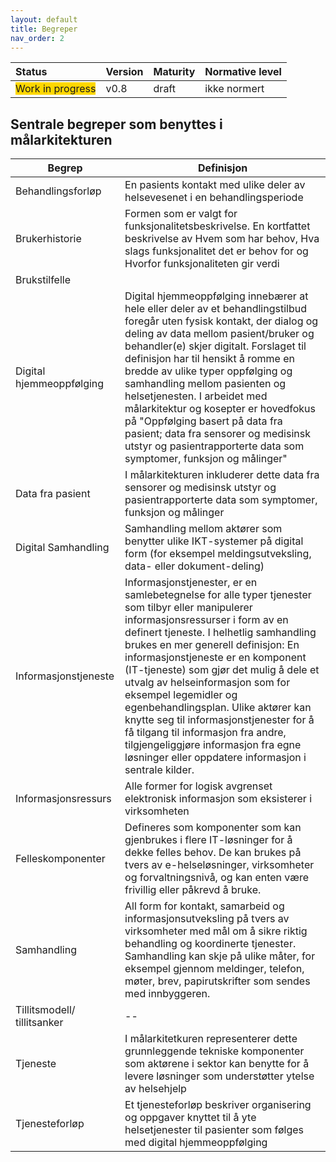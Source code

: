```yaml
---
layout: default
title: Begreper
nav_order: 2
---
```


| Status | Version | Maturity | Normative level |
|:-------------|:------------------|:------|:-------|
| <span style="background-color:gold">Work in progress</span> | v0.8 | draft  | ikke normert |

## Sentrale begreper som benyttes i målarkitekturen 

|Begrep|Definisjon|
|------|-----------|
|Behandlingsforløp|En pasients kontakt med ulike deler av helsevesenet i en behandlingsperiode|
|Brukerhistorie|Formen som er valgt for funksjonalitetsbeskrivelse. En kortfattet beskrivelse av Hvem som har behov, Hva slags funksjonalitet det er behov for og Hvorfor funksjonaliteten gir verdi|
|Brukstilfelle| |
|Digital hjemmeoppfølging|Digital hjemmeoppfølging innebærer at hele eller deler av et behandlingstilbud foregår uten fysisk kontakt, der dialog og deling av data mellom pasient/bruker og behandler(e) skjer digitalt. Forslaget til definisjon har til hensikt å romme en bredde av ulike typer oppfølging og samhandling mellom pasienten og helsetjenesten. I arbeidet med målarkitektur og kosepter er hovedfokus på "Oppfølging basert på data fra pasient; data fra sensorer og medisinsk utstyr og pasientrapporterte data som symptomer, funksjon og målinger"|
|Data fra pasient|I målarkitekturen inkluderer dette data fra sensorer og medisinsk utstyr og pasientrapporterte data som symptomer, funksjon og målinger|
|Digital Samhandling|Samhandling mellom aktører som benytter ulike IKT-systemer på digital form (for eksempel meldingsutveksling, data- eller dokument-deling)|
|Informasjonstjeneste|Informasjonstjenester, er en samlebetegnelse for alle typer tjenester som tilbyr eller manipulerer informasjonsressurser i form av en definert tjeneste. I helhetlig samhandling brukes en mer generell definisjon: En informasjonstjeneste er en komponent (IT-tjeneste) som gjør det mulig å dele et utvalg av helseinformasjon som for eksempel legemidler og egenbehandlingsplan. Ulike aktører kan knytte seg til informasjonstjenester for å få tilgang til informasjon fra andre, tilgjengeliggjøre informasjon fra egne løsninger eller oppdatere informasjon i sentrale kilder.|
|Informasjonsressurs|Alle former for logisk avgrenset elektronisk informasjon som eksisterer i virksomheten|
|Felleskomponenter|Defineres som komponenter som kan gjenbrukes i flere IT-løsninger for å dekke felles behov. De kan brukes på tvers av e-helseløsninger, virksomheter og forvaltningsnivå, og kan enten være frivillig eller påkrevd å bruke.|
|Samhandling|All form for kontakt, samarbeid og informasjonsutveksling på tvers av virksomheter med mål om å sikre riktig behandling og koordinerte tjenester. Samhandling kan skje på ulike måter, for eksempel gjennom meldinger, telefon, møter, brev, papirutskrifter som sendes med innbyggeren.|
|Tillitsmodell/ tillitsanker|--|
|Tjeneste|I målarkitetkuren representerer dette grunnleggende tekniske komponenter som aktørene i sektor kan benytte for å levere løsninger som understøtter ytelse av helsehjelp|
|Tjenesteforløp|Et tjenesteforløp beskriver organisering og oppgaver knyttet til å yte helsetjenester til pasienter som følges med digital hjemmeoppfølging|